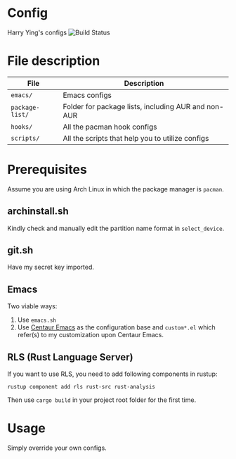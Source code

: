 # Config
Harry Ying's configs
![Build Status](https://travis-ci.org/LEXUGE/config.svg?branch=master)

# File description
File | Description
--- | ---
`emacs/` | Emacs configs
`package-list/` | Folder for package lists, including AUR and non-AUR
`hooks/` | All the pacman hook configs
`scripts/` | All the scripts that help you to utilize configs

# Prerequisites
Assume you are using Arch Linux in which the package manager is `pacman`.
## archinstall.sh
Kindly check and manually edit the partition name format in `select_device`.
## git.sh
Have my secret key imported.
## Emacs
Two viable ways:
1. Use `emacs.sh`
2. Use [Centaur Emacs](https://github.com/seagle0128/.emacs.d) as the configuration
base and `custom*.el` which refer(s) to my customization upon Centaur Emacs.
## RLS (Rust Language Server)
If you want to use RLS, you need to add following components in rustup:
```
rustup component add rls rust-src rust-analysis
```
Then use `cargo build` in your project root folder for the first time.

# Usage
Simply override your own configs.
